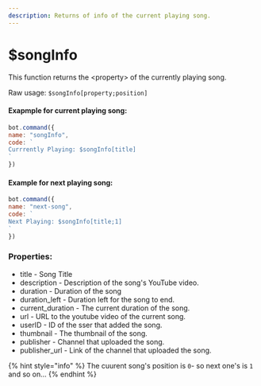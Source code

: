 ```yaml
---
description: Returns of info of the current playing song.
---
```


# $songInfo

This function returns the \<property> of the currently playing song.

Raw usage: `$songInfo[property;position]`

#### Exapmple for current playing song:

```javascript
bot.command({
name: "songInfo",
code: `
Currrently Playing: $songInfo[title]
`
})
```

#### Example for next playing song:

```javascript
bot.command({
name: "next-song",
code: `
Next Playing: $songInfo[title;1]
`
})
```

### Properties:

* title - Song Title
* description - Description of the song's YouTube video.
* duration - Duration of the song
* duration\_left - Duration left for the song to end.
* current\_duration - The current duration of the song.
* url - URL to the youtube video of the current song.
* userID - ID of the sser that added the song.
* thumbnail - The thumbnail of the song.
* publisher - Channel that uploaded the song.
* publisher\_url - Link of the channel that uploaded the song.

{% hint style="info" %}
The cuurent song's position is `0`- so next one's is `1` and so on...
{% endhint %}
